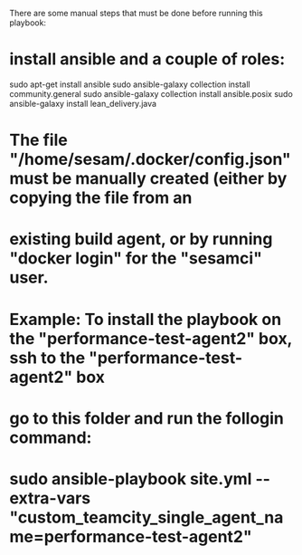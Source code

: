 
There are some manual steps that must be done before running this playbook:

# install ansible and a couple of roles:
sudo apt-get install ansible
sudo ansible-galaxy collection install community.general
sudo ansible-galaxy collection install ansible.posix
sudo ansible-galaxy install lean_delivery.java

# The file "/home/sesam/.docker/config.json" must be manually created (either by copying the file from an
# existing build agent, or by running "docker login" for the "sesamci" user.


# Example: To install the playbook on the "performance-test-agent2" box, ssh to the "performance-test-agent2" box
#          go to this folder and run the follogin command:
#  sudo ansible-playbook site.yml --extra-vars "custom_teamcity_single_agent_name=performance-test-agent2"
